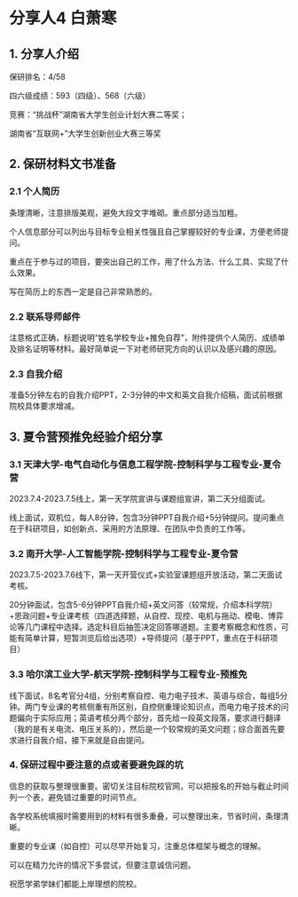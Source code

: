 # 分享人4 白萧寒

## 1. 分享人介绍

保研排名：4/58

四六级成绩：593（四级）、568（六级）

竞赛：“挑战杯”湖南省大学生创业计划大赛二等奖；

湖南省“互联网+”大学生创新创业大赛三等奖

## 2. 保研材料文书准备

### 2.1 个人简历

条理清晰，注意排版美观，避免大段文字堆砌。重点部分适当加粗。

个人信息部分可以列出与目标专业相关性强且自己掌握较好的专业课，方便老师提问。

重点在于参与过的项目，要突出自己的工作，用了什么方法、什么工具、实现了什么效果。

写在简历上的东西一定是自己非常熟悉的。

### 2.2 联系导师邮件

注意格式正确，标题说明“姓名学校专业+推免自荐”，附件提供个人简历、成绩单及排名证明等材料。最好简单说一下对老师研究方向的认识以及感兴趣的原因。

### 2.3 自我介绍

准备5分钟左右的自我介绍PPT，2-3分钟的中文和英文自我介绍稿，面试前根据院校具体要求增减。

## 3. 夏令营预推免经验介绍分享

### 3.1 天津大学-电气自动化与信息工程学院-控制科学与工程专业-夏令营

2023.7.4-2023.7.5线上，第一天学院宣讲与课题组宣讲，第二天分组面试。

线上面试，双机位，每人8分钟，包含3分钟PPT自我介绍+5分钟提问。提问重点在于科研项目，如创新点、采用的方法原理、在团队中负责的工作等。

### 3.2 南开大学-人工智能学院-控制科学与工程专业-夏令营

2023.7.5-2023.7.6线下，第一天开营仪式+实验室课题组开放活动，第二天面试考核。

20分钟面试，包含5-6分钟PPT自我介绍+英文问答（较常规，介绍本科学院）+思政问题+专业课考核（四道选择题，从自控、现控、电机与拖动、模电、博弈论等几门课程中选择。选定科目后抽签决定回答哪道题。主要考察概念和性质，可能有简单计算，短暂浏览后给出选项）+导师提问（基于PPT，重点在于科研项目）

### 3.3 哈尔滨工业大学-航天学院-控制科学与工程专业-预推免

线下面试，8名考官分4组，分别考察自控、电力电子技术、英语与综合，每组5分钟。两门专业课的考核侧重有所区别，自控侧重理论知识点，而电力电子技术的问题偏向于实际应用；英语考核分两个部分，首先给一段英文段落，要求进行翻译（我的是有关电流、电压关系的），然后是一个较常规的英文问题；综合面首先要求进行自我介绍，接下来就是自由提问。

### 4. 保研过程中要注意的点或者要避免踩的坑

信息的获取与整理很重要。密切关注目标院校官网，可以把报名的开始与截止时间列一个表，避免错过重要的时间节点。

各学校系统填报时需要用到的材料有很多重叠，可以整理出来，节省时间，条理清晰。

重要的专业课（如自控）可以尽早开始复习，注重总体框架与概念的理解。

可以在精力允许的情况下多尝试，但要注意诚信问题。

祝愿学弟学妹们都能上岸理想的院校。

